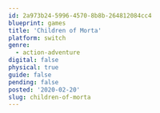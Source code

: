 ```yaml
---
id: 2a973b24-5996-4570-8b8b-264812084cc4
blueprint: games
title: 'Children of Morta'
platform: switch
genre:
  - action-adventure
digital: false
physical: true
guide: false
pending: false
posted: '2020-02-20'
slug: children-of-morta
---
```

